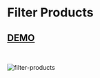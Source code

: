 # Filter Products

## [DEMO](https://js-project-filter-products.netlify.app)

<br/> 

![filter-products](https://user-images.githubusercontent.com/88406720/139229779-eb40d8b5-d404-448c-b03a-024cf0198a33.PNG)

